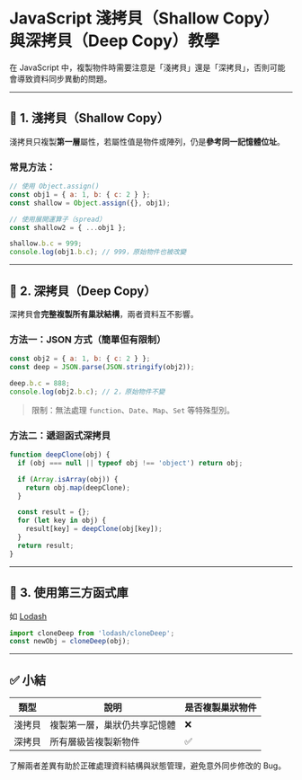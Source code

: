 # JavaScript 淺拷貝（Shallow Copy）與深拷貝（Deep Copy）教學

在 JavaScript 中，複製物件時需要注意是「淺拷貝」還是「深拷貝」，否則可能會導致資料同步異動的問題。

---

## 🔹 1. 淺拷貝（Shallow Copy）

淺拷貝只複製**第一層**屬性，若屬性值是物件或陣列，仍是**參考同一記憶體位址**。

### 常見方法：

```js
// 使用 Object.assign()
const obj1 = { a: 1, b: { c: 2 } };
const shallow = Object.assign({}, obj1);

// 使用展開運算子（spread）
const shallow2 = { ...obj1 };

shallow.b.c = 999;
console.log(obj1.b.c); // 999，原始物件也被改變
```

---

## 🔹 2. 深拷貝（Deep Copy）

深拷貝會**完整複製所有巢狀結構**，兩者資料互不影響。

### 方法一：JSON 方式（簡單但有限制）

```js
const obj2 = { a: 1, b: { c: 2 } };
const deep = JSON.parse(JSON.stringify(obj2));

deep.b.c = 888;
console.log(obj2.b.c); // 2，原始物件不變
```

> 限制：無法處理 `function`、`Date`、`Map`、`Set` 等特殊型別。

### 方法二：遞迴函式深拷貝

```js
function deepClone(obj) {
  if (obj === null || typeof obj !== 'object') return obj;

  if (Array.isArray(obj)) {
    return obj.map(deepClone);
  }

  const result = {};
  for (let key in obj) {
    result[key] = deepClone(obj[key]);
  }
  return result;
}
```

---

## 🔹 3. 使用第三方函式庫

如 [Lodash](https://lodash.com/)

```js
import cloneDeep from 'lodash/cloneDeep';
const newObj = cloneDeep(obj);
```

---

## ✅ 小結

| 類型  | 說明             | 是否複製巢狀物件 |
| --- | -------------- | -------- |
| 淺拷貝 | 複製第一層，巢狀仍共享記憶體 | ❌        |
| 深拷貝 | 所有層級皆複製新物件     | ✅        |

了解兩者差異有助於正確處理資料結構與狀態管理，避免意外同步修改的 Bug。
